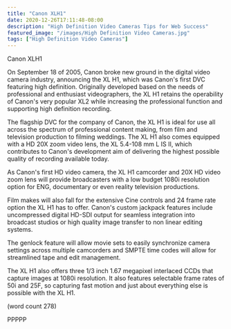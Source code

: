 ```yaml
---
title: "Canon XLH1"
date: 2020-12-26T17:11:48-08:00
description: "High Definition Video Cameras Tips for Web Success"
featured_image: "/images/High Definition Video Cameras.jpg"
tags: ["High Definition Video Cameras"]
---
```


Canon XLH1

On September 18 of 2005, Canon broke new ground in 
the digital video camera industry, announcing the
XL H1, which was Canon's first DVC featuring high
definition.  Originally developed based on the needs
of professional and enthusiast videographers, the
XL H1 retains the operability of Canon's very popular
XL2 while increasing the professional function and
supporting high definition recording.

The flagship DVC for the company of Canon, the XL H1
is ideal for use all across the spectrum of 
professional content making, from film and television
production to filming weddings.  The XL H1 also 
comes equipped with a HD 20X zoom video lens, the XL
5.4-108 mm L IS II, which contributes to Canon's 
development aim of delivering the highest possible
quality of recording available today.

As Canon's first HD video camera, the XL H1 camcorder
and 20X HD video zoom lens will provide broadcasters
with a low budget 1080i resolution option for ENG,
documentary or even reality television productions.

Film makes will also fall for the extensive Cine
controls and 24 frame rate option the XL H1 
has to offer.  Canon's custom jackpack features
include uncompressed digital HD-SDI output for
seamless integration into broadcast studios or high
quality image transfer to non linear editing systems.

The genlock feature will allow movie sets to 
easily synchronize camera settings across multiple
camcorders and SMPTE time codes will allow for
streamlined tape and edit management.

The XL H1 also offers three 1/3 inch 1.67 megapixel
interlaced CCDs that capture images at 1080i 
resolution.  It also features selectable frame 
rates of 50i and 25F, so capturing fast motion and
just about everything else is possible with the
XL H1.

(word count 278)

PPPPP
